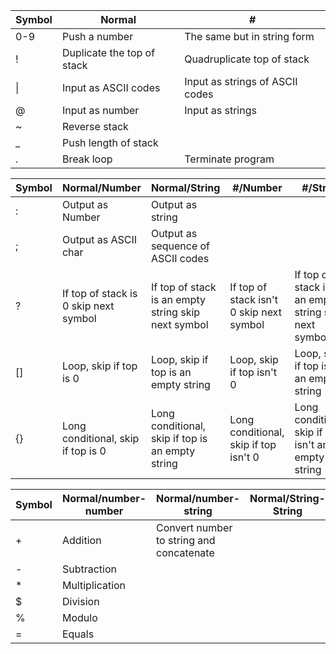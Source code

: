 | Symbol | Normal                     | #                               |
|--------|----------------------------|---------------------------------|
| 0-9    | Push a number              | The same but in string form     |
| !      | Duplicate the top of stack | Quadruplicate top of stack      |
| \|     | Input as ASCII codes       | Input as strings of ASCII codes |
| @      | Input as number            | Input as strings                |
| ~      | Reverse stack              |                                 |
| _      | Push length of stack       |                                 |
| .      | Break loop                 | Terminate program               |


| Symbol | Normal/Number                         | Normal/String                                       | #/Number                                 | #/String                                               |
|--------|---------------------------------------|-----------------------------------------------------|------------------------------------------|--------------------------------------------------------|
| :      | Output as Number                      | Output as string                                    |                                          |                                                        |
| ;      | Output as ASCII char                  | Output as sequence of ASCII codes                   |                                          |                                                        |
| ?      | If top of stack is 0 skip next symbol | If top of stack is an empty string skip next symbol | If top of stack isn't 0 skip next symbol | If top of stack isn't an empty string skip next symbol |
| []     | Loop, skip if top is 0                | Loop, skip if top is an empty string                | Loop, skip if top isn't 0                | Loop, skip if top isn't an empty string                |
| {}     | Long conditional, skip if top is 0    | Long conditional, skip if top is an empty string    | Long conditional, skip if top isn't 0    | Long conditional, skip if top isn't an empty string    |

| Symbol | Normal/number-number | Normal/number-string                     | Normal/String-String | #/number-number | #/number-string | #/String-String |
|--------|----------------------|------------------------------------------|----------------------|-----------------|-----------------|-----------------|
| +      | Addition             | Convert number to string and concatenate |                      |                 |                 |                 |
| -      | Subtraction          |                                          |                      |                 |                 |                 |
| *      | Multiplication       |                                          |                      |                 |                 |                 |
| $      | Division             |                                          |                      |                 |                 |                 |
| %      | Modulo               |                                          |                      |                 |                 |                 |
| =      | Equals               |                                          |                      |                 |                 |                 |
